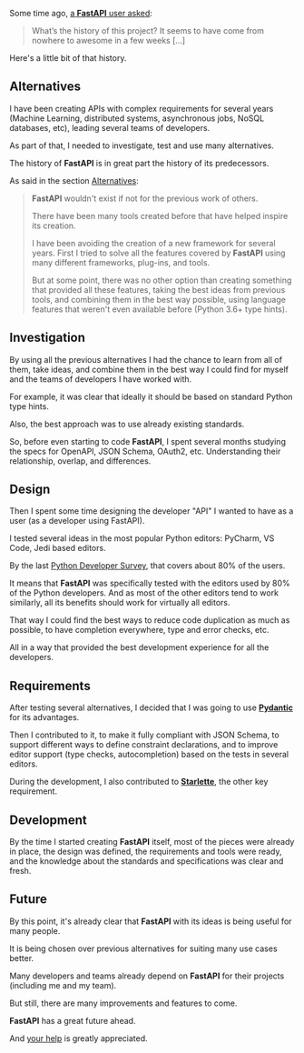 Some time ago, <a href="https://github.com/tiangolo/fastapi/issues/3#issuecomment-454956920" target="_blank">a **FastAPI** user asked</a>:

> What’s the history of this project? It seems to have come from nowhere to awesome in a few weeks [...]

Here's a little bit of that history.


## Alternatives

I have been creating APIs with complex requirements for several years (Machine Learning, distributed systems, asynchronous jobs, NoSQL databases, etc), leading several teams of developers.

As part of that, I needed to investigate, test and use many alternatives.

The history of **FastAPI** is in great part the history of its predecessors.

As said in the section <a href="https://fastapi.tiangolo.com/alternatives/" target="_blank">Alternatives</a>:

<blockquote markdown="1">

**FastAPI** wouldn't exist if not for the previous work of others.

There have been many tools created before that have helped inspire its creation.

I have been avoiding the creation of a new framework for several years. First I tried to solve all the features covered by **FastAPI** using many different frameworks, plug-ins, and tools.

But at some point, there was no other option than creating something that provided all these features, taking the best ideas from previous tools, and combining them in the best way possible, using language features that weren't even available before (Python 3.6+ type hints).

</blockquote>


## Investigation

By using all the previous alternatives I had the chance to learn from all of them, take ideas, and combine them in the best way I could find for myself and the teams of developers I have worked with.

For example, it was clear that ideally it should be based on standard Python type hints.

Also, the best approach was to use already existing standards.

So, before even starting to code **FastAPI**, I spent several months studying the specs for OpenAPI, JSON Schema, OAuth2, etc. Understanding their relationship, overlap, and differences.


## Design

Then I spent some time designing the developer "API" I wanted to have as a user (as a developer using FastAPI).

I tested several ideas in the most popular Python editors: PyCharm, VS Code, Jedi based editors.

By the last <a href="https://www.jetbrains.com/research/python-developers-survey-2018/#development-tools" target="_blank">Python Developer Survey</a>, that covers about 80% of the users.

It means that **FastAPI** was specifically tested with the editors used by 80% of the Python developers. And as most of the other editors tend to work similarly, all its benefits should work for virtually all editors.

That way I could find the best ways to reduce code duplication as much as possible, to have completion everywhere, type and error checks, etc.

All in a way that provided the best development experience for all the developers.


## Requirements

After testing several alternatives, I decided that I was going to use <a href="https://pydantic-docs.helpmanual.io/" target="_blank">**Pydantic**</a> for its advantages.

Then I contributed to it, to make it fully compliant with JSON Schema, to support different ways to define constraint declarations, and to improve editor support (type checks, autocompletion) based on the tests in several editors.

During the development, I also contributed to <a href="https://www.starlette.io/" target="_blank">**Starlette**</a>, the other key requirement.


## Development

By the time I started creating **FastAPI** itself, most of the pieces were already in place, the design was defined, the requirements and tools were ready, and the knowledge about the standards and specifications was clear and fresh.


## Future

By this point, it's already clear that **FastAPI** with its ideas is being useful for many people.

It is being chosen over previous alternatives for suiting many use cases better.

Many developers and teams already depend on **FastAPI** for their projects (including me and my team).

But still, there are many improvements and features to come.

**FastAPI** has a great future ahead.

And <a href="https://fastapi.tiangolo.com/help-fastapi/" target="_blank">your help</a> is greatly appreciated.
